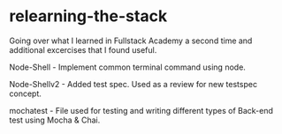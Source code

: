 # relearning-the-stack

Going over what I learned in Fullstack Academy a second time and additional excercises that I found useful.

Node-Shell - Implement common terminal command using node.

Node-Shellv2 - Added test spec.  Used as a review for new testspec concept.

mochatest - File used for testing and writing different types of Back-end test using Mocha & Chai.
